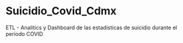 # Suicidio_Covid_Cdmx
ETL - Analitics y Dashboard de las estadisticas de suicidio durante el periodo COVID
